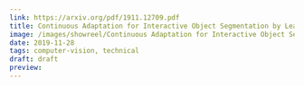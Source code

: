 ```yaml
---
link: https://arxiv.org/pdf/1911.12709.pdf
title: Continuous Adaptation for Interactive Object Segmentation by Learning from Corrections
image: /images/showreel/Continuous Adaptation for Interactive Object Segmentation by Learning from Corrections.jpg
date: 2019-11-28
tags: computer-vision, technical
draft: draft
preview:
---
```



